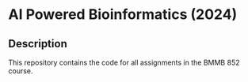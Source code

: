 # AI Powered Bioinformatics (2024)

## Description
This repository contains the code for all assignments in the BMMB 852 course.

 
